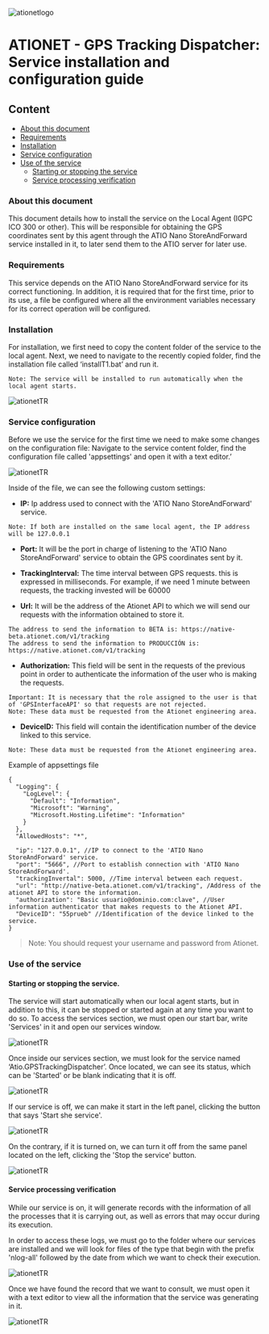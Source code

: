 ![ationetlogo](Content/Images/ATIOnetLogo_250x70.png)
# ATIONET - GPS Tracking Dispatcher: Service installation and configuration guide

## Content ##

- [About this document](#About-this-document)
- [Requirements](#Requirements)
- [Installation](#Installation)
- [Service configuration](#Service-configuration)
- [Use of the service](#Use-of-the-service)
	- [Starting or stopping the service](#Starting-or-stopping-the-service)
	- [Service processing verification](#Service-processing-verification)

### About this document

This document details how to install the service on the Local Agent (IGPC ICO 300 or other). This will be responsible for obtaining the GPS coordinates sent by this agent through the ATIO Nano StoreAndForward service installed in it, to later send them to the ATIO server for later use.

### Requirements

This service depends on the ATIO Nano StoreAndForward service for its correct functioning. In addition, it is required that for the first time, prior to its use, a file be configured where all the environment variables necessary for its correct operation will be configured.

### Installation

For installation, we first need to copy the content folder of the service to the local agent. Next, we need to navigate to the recently copied folder, find the installation file called ‘installT1.bat’ and run it.

``` 
Note: The service will be installed to run automatically when the local agent starts.
``` 

![ationetTR](Content/Images/GPSTrackingDispatcher/installT1.PNG)

### Service configuration

Before we use the service for the first time we need to make some changes on the configuration file: Navigate to the service content folder, find the configuration file called 'appsettings' and open it with a text editor.’

![ationetTR](Content/Images/GPSTrackingDispatcher/appsettings.PNG)

Inside of the file, we can see the following custom settings:

* **IP:** Ip address used to connect with the 'ATIO Nano StoreAndForward' service.

```
Note: If both are installed on the same local agent, the IP address will be 127.0.0.1
```

* **Port:** It will be the port in charge of listening to the 'ATIO Nano StoreAndForward' service to obtain the GPS coordinates sent by it.

* **TrackingInterval:** The time interval between GPS requests. this is expressed in milliseconds. For example, if we need 1 minute between requests, the tracking invested will be 60000

* **Url:** It will be the address of the Ationet API to which we will send our requests with the information obtained to store it.

```
The address to send the information to BETA is: https://native-beta.ationet.com/v1/tracking
The address to send the information to PRODUCCIÓN is: https://native.ationet.com/v1/tracking
```

* **Authorization:** This field will be sent in the requests of the previous point in order to authenticate the information of the user who is making the requests.

```
Important: It is necessary that the role assigned to the user is that of 'GPSInterfaceAPI' so that requests are not rejected.
Note: These data must be requested from the Ationet engineering area.
```

* **DeviceID:** This field will contain the identification number of the device linked to this service.

```
Note: These data must be requested from the Ationet engineering area.
```

Example of appsettings file

```
{
  "Logging": {
    "LogLevel": {
      "Default": "Information",
      "Microsoft": "Warning",
      "Microsoft.Hosting.Lifetime": "Information"
    }
  },
  "AllowedHosts": "*",

  "ip": "127.0.0.1", //IP to connect to the 'ATIO Nano StoreAndForward' service.
  "port": "5666", //Port to establish connection with 'ATIO Nano StoreAndForward'.
  "trackingInvertal": 5000, //Time interval between each request.
  "url": "http://native-beta.ationet.com/v1/tracking", /Address of the ationet API to store the information.
  "authorization": "Basic usuario@dominio.com:clave", //User information authenticator that makes requests to the Ationet API.
  "DeviceID": "55prueb" //Identification of the device linked to the service.
}
```

>Note: You should request your username and password from Ationet.

### Use of the service

#### Starting or stopping the service.

The service will start automatically when our local agent starts, but in addition to this, it can be stopped or started again at any time you want to do so.
To access the services section, we must open our start bar, write 'Services' in it and open our services window.

![ationetTR](Content/Images/GPSTrackingDispatcher/Services.png)

Once inside our services section, we must look for the service named ‘Atio.GPSTrackingDispatcher’. Once located, we can see its status, which can be 'Started' or be blank indicating that it is off.

![ationetTR](Content/Images/GPSTrackingDispatcher/SelectedService.png)

If our service is off, we can make it start in the left panel, clicking the button that says 'Start she service'.

![ationetTR](Content/Images/GPSTrackingDispatcher/StartService.png)

On the contrary, if it is turned on, we can turn it off from the same panel located on the left, clicking the 'Stop the service' button.

![ationetTR](Content/Images/GPSTrackingDispatcher/StopService.png)

#### Service processing verification

While our service is on, it will generate records with the information of all the processes that it is carrying out, as well as errors that may occur during its execution.

In order to access these logs, we must go to the folder where our services are installed and we will look for files of the type that begin with the prefix 'nlog-all' followed by the date from which we want to check their execution.

![ationetTR](Content/Images/GPSTrackingDispatcher/LogPreview.png)

Once we have found the record that we want to consult, we must open it with a text editor to view all the information that the service was generating in it.

![ationetTR](Content/Images/GPSTrackingDispatcher/LogInside.png)
